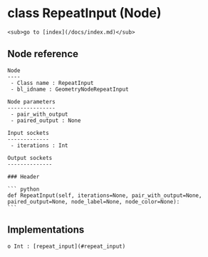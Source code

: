 # class RepeatInput (Node)

    <sub>go to [index](/docs/index.md)</sub>
    
## Node reference

    Node
    ----
     - Class name : RepeatInput
     - bl_idname : GeometryNodeRepeatInput
    
    Node parameters
    ---------------
     - pair_with_output
     - paired_output : None
    
    Input sockets
    -------------
     - iterations : Int
    
    Output sockets
    --------------
    
    ### Header

    ``` python
    def RepeatInput(self, iterations=None, pair_with_output=None, paired_output=None, node_label=None, node_color=None):
    ```
    
## Implementations

    o Int : [repeat_input](#repeat_input) 
    
    